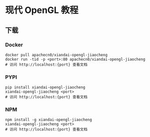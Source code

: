 # 现代 OpenGL 教程

## 下载

### Docker

```
docker pull apachecn0/xiandai-opengl-jiaocheng
docker run -tid -p <port>:80 apachecn0/xiandai-opengl-jiaocheng
# 访问 http://localhost:{port} 查看文档
```

### PYPI

```
pip install xiandai-opengl-jiaocheng
xiandai-opengl-jiaocheng <port>
# 访问 http://localhost:{port} 查看文档
```

### NPM

```
npm install -g xiandai-opengl-jiaocheng
xiandai-opengl-jiaocheng <port>
# 访问 http://localhost:{port} 查看文档
```